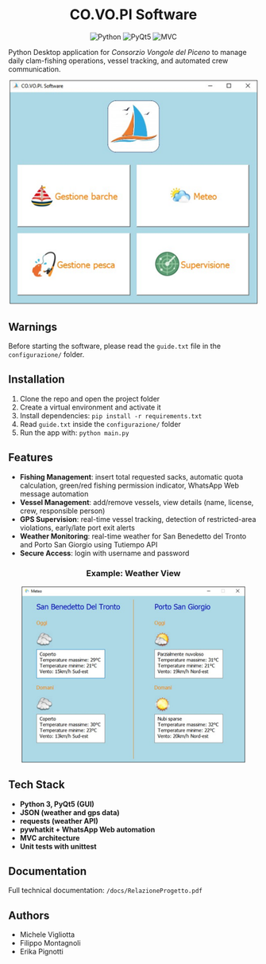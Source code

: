 <h1 align="center">CO.VO.PI Software</h1>

<p align="center">
  <img src="https://img.shields.io/badge/Python-3.x-blue.svg" alt="Python">
  <img src="https://img.shields.io/badge/GUI-PyQt5-green.svg" alt="PyQt5">
  <img src="https://img.shields.io/badge/Architecture-MVC-orange.svg" alt="MVC">
</p>

<p>
Python Desktop application for <i>Consorzio Vongole del Piceno</i> to manage daily clam-fishing operations, vessel tracking, and automated crew communication.
</p>

<p align="center">
<img src="docs/main_view.png" width="500">
</p>
  
<h2>Warnings</h2>
<p>
Before starting the software, please read the <code>guide.txt</code> file in the <code>configurazione/</code> folder.
</p>

<h2>Installation</h2>

<ol>
  <li>Clone the repo and open the project folder</li>
  <li>Create a virtual environment and activate it</li>
  <li>Install dependencies: <code>pip install -r requirements.txt</code></li>
  <li>Read <code>guide.txt</code> inside the <code>configurazione/</code> folder</li>
  <li>Run the app with: <code>python main.py</code></li>
</ol>


<h2>Features</h2>

  - <b>Fishing Management</b>: insert total requested sacks, automatic quota calculation, green/red fishing permission indicator, WhatsApp Web message automation
  - <b>Vessel Management</b>: add/remove vessels, view details (name, license, crew, responsible person)
  - <b>GPS Supervision</b>: real-time vessel tracking, detection of restricted-area violations, early/late port exit alerts
  - <b>Weather Monitoring</b>: real-time weather for San Benedetto del Tronto and Porto San Giorgio using Tutiempo API
  - <b>Secure Access</b>: login with username and password


<h3 align="center">Example: Weather View</h3>
<p align="center">
<img src="docs/meteo_view.png" width="450">
</p>


<h2>Tech Stack</h2>

  - <b>Python 3, PyQt5 (GUI)</b>
  - <b>JSON (weather and gps data)</b>
  - <b>requests (weather API)</b>
  - <b>pywhatkit + WhatsApp Web automation</b>
  - <b>MVC architecture</b>
  - <b>Unit tests with unittest</b>


<h2>Documentation</h2>
<p>
Full technical documentation:
<code>/docs/RelazioneProgetto.pdf</code>
</p>

<h2>Authors</h2>

* Michele Vigliotta
* Filippo Montagnoli
* Erika Pignotti



